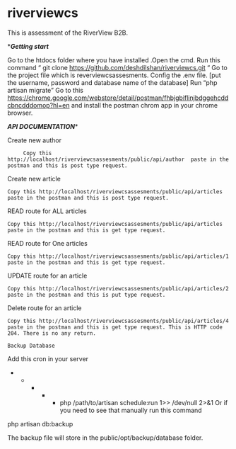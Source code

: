 # riverviewcs
This is assessment of the RiverView B2B. 

**********Getting start*********

Go to the htdocs folder where you have installed .Open the cmd. Run this command “ git clone https://github.com/deshdilshan/riverviewcs.git “
Go to the project file which is reverviewcsassesments.
Config the .env file. [put the username, password and database name of the database]
Run “php artisan migrate”
Go to this https://chrome.google.com/webstore/detail/postman/fhbjgbiflinjbdggehcddcbncdddomop?hl=en and install the postman chrom app in your chrome browser.

*******API DOCUMENTATION********

Create new author

		 Copy this http://localhost/riverviewcsassesments/public/api/author  paste in the postman and this is post type request.
     
Create new article
		
    Copy this http://localhost/riverviewcsassesments/public/api/articles  paste in the postman and this is post type request.
    
READ route for ALL articles
	
	Copy this http://localhost/riverviewcsassesments/public/api/articles  paste in the postman and this is get type request.    
  
READ route for One articles

	Copy this http://localhost/riverviewcsassesments/public/api/articles/1  paste in the postman and this is get type request.
  
UPDATE route for an article 
       
	Copy this http://localhost/riverviewcsassesments/public/api/articles/2  paste in the postman and this is put type request.
  
Delete route for an article
	
  	Copy this http://localhost/riverviewcsassesments/public/api/articles/4  paste in the postman and this is get type request. This is HTTP code 204. There is no any return.
    
    Backup Database

Add this cron in your server 
* * * * * php /path/to/artisan schedule:run 1>> /dev/null 2>&1
Or if you need to see that manually run this command

php artisan db:backup

The backup file will store in the public/opt/backup/database folder.

    
